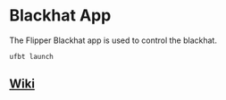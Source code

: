 # Blackhat App
The Flipper Blackhat app is used to control the blackhat.

```
ufbt launch
```


## [Wiki](https://github.com/o7-machinehum/flipper-blackhat/wiki/Flipper-Blackhat-Wiki)

